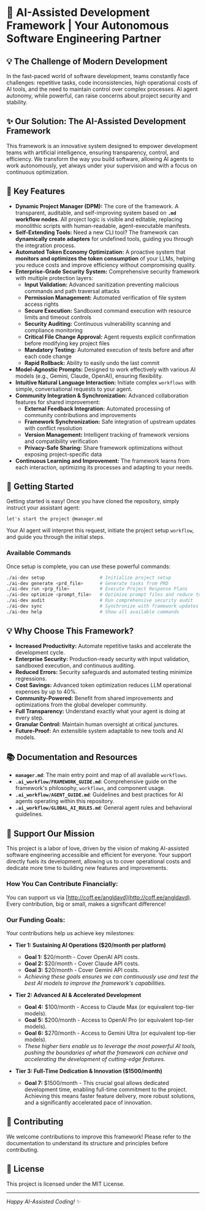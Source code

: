 # 🚀 AI-Assisted Development Framework | Your Autonomous Software Engineering Partner

## 💡 The Challenge of Modern Development

In the fast-paced world of software development, teams constantly face challenges: repetitive tasks, code inconsistencies, high operational costs of AI tools, and the need to maintain control over complex processes. AI agent autonomy, while powerful, can raise concerns about project security and stability.

## ✨ Our Solution: The AI-Assisted Development Framework

This framework is an innovative system designed to empower development teams with artificial intelligence, ensuring transparency, control, and efficiency. We transform the way you build software, allowing AI agents to work autonomously, yet always under your supervision and with a focus on continuous optimization.

## 🌟 Key Features

*   **Dynamic Project Manager (DPM):** The core of the framework. A transparent, auditable, and self-improving system based on **`.md` workflow nodes**. All project logic is visible and editable, replacing monolithic scripts with human-readable, agent-executable manifests.
*   **Self-Extending Tools:** Need a new CLI tool? The framework can **dynamically create adapters** for undefined tools, guiding you through the integration process.
*   **Automated Token Economy Optimization:** A proactive system that **monitors and optimizes the token consumption** of your LLMs, helping you reduce costs and improve efficiency without compromising quality.
*   **Enterprise-Grade Security System:** Comprehensive security framework with multiple protection layers:
    *   **Input Validation:** Advanced sanitization preventing malicious commands and path traversal attacks
    *   **Permission Management:** Automated verification of file system access rights
    *   **Secure Execution:** Sandboxed command execution with resource limits and timeout controls
    *   **Security Auditing:** Continuous vulnerability scanning and compliance monitoring
    *   **Critical File Change Approval:** Agent requests explicit confirmation before modifying key project files
    *   **Mandatory Testing:** Automated execution of tests before and after each code change
    *   **Rapid Rollback:** Ability to easily undo the last commit
*   **Model-Agnostic Prompts:** Designed to work effectively with various AI models (e.g., Gemini, Claude, OpenAI), ensuring flexibility.
*   **Intuitive Natural Language Interaction:** Initiate complex `workflows` with simple, conversational requests to your agent.
*   **Community Integration & Synchronization:** Advanced collaboration features for shared improvement:
    *   **External Feedback Integration:** Automated processing of community contributions and improvements
    *   **Framework Synchronization:** Safe integration of upstream updates with conflict resolution
    *   **Version Management:** Intelligent tracking of framework versions and compatibility verification
    *   **Privacy-Safe Sharing:** Share framework optimizations without exposing project-specific data
*   **Continuous Learning and Improvement:** The framework learns from each interaction, optimizing its processes and adapting to your needs.

## 🚀 Getting Started

Getting started is easy! Once you have cloned the repository, simply instruct your assistant agent:

```
let's start the project @manager.md
```

Your AI agent will interpret this request, initiate the project setup `workflow`, and guide you through the initial steps.

### Available Commands

Once setup is complete, you can use these powerful commands:

```bash
./ai-dev setup                    # Initialize project setup
./ai-dev generate <prd_file>      # Generate tasks from PRD
./ai-dev run <prp_file>           # Execute Project Response Plans
./ai-dev optimize <prompt_file>   # Optimize prompt files and reduce token costs
./ai-dev audit                    # Run comprehensive security audit
./ai-dev sync                     # Synchronize with framework updates
./ai-dev help                     # Show all available commands
```

## 💡 Why Choose This Framework?

*   **Increased Productivity:** Automate repetitive tasks and accelerate the development cycle.
*   **Enterprise Security:** Production-ready security with input validation, sandboxed execution, and continuous auditing.
*   **Reduced Errors:** Security safeguards and automated testing minimize regressions.
*   **Cost Savings:** Advanced token optimization reduces LLM operational expenses by up to 40%.
*   **Community-Powered:** Benefit from shared improvements and optimizations from the global developer community.
*   **Full Transparency:** Understand exactly what your agent is doing at every step.
*   **Granular Control:** Maintain human oversight at critical junctures.
*   **Future-Proof:** An extensible system adaptable to new tools and AI models.

## 📚 Documentation and Resources

*   **`manager.md`**: The main entry point and map of all available `workflows`.
*   **`.ai_workflow/FRAMEWORK_GUIDE.md`**: Comprehensive guide on the framework's philosophy, `workflows`, and component usage.
*   **`.ai_workflow/AGENT_GUIDE.md`**: Guidelines and best practices for AI agents operating within this repository.
*   **`.ai_workflow/GLOBAL_AI_RULES.md`**: General agent rules and behavioral guidelines.

## 💖 Support Our Mission

This project is a labor of love, driven by the vision of making AI-assisted software engineering accessible and efficient for everyone. Your support directly fuels its development, allowing us to cover operational costs and dedicate more time to building new features and improvements.

### How You Can Contribute Financially:

You can support us via [http://coff.ee/angldavd](http://coff.ee/angldavd). Every contribution, big or small, makes a significant difference!

### Our Funding Goals:

Your contributions help us achieve key milestones:

*   **Tier 1: Sustaining AI Operations ($20/month per platform)**
    *   **Goal 1:** $20/month - Cover OpenAI API costs.
    *   **Goal 2:** $20/month - Cover Claude API costs.
    *   **Goal 3:** $20/month - Cover Gemini API costs.
    *   *Achieving these goals ensures we can continuously use and test the best AI models to improve the framework's capabilities.* 

*   **Tier 2: Advanced AI & Accelerated Development**
    *   **Goal 4:** $100/month - Access to Claude Max (or equivalent top-tier models).
    *   **Goal 5:** $200/month - Access to OpenAI Pro (or equivalent top-tier models).
    *   **Goal 6:** $270/month - Access to Gemini Ultra (or equivalent top-tier models).
    *   *These higher tiers enable us to leverage the most powerful AI tools, pushing the boundaries of what the framework can achieve and accelerating the development of cutting-edge features.*

*   **Tier 3: Full-Time Dedication & Innovation ($1500/month)**
    *   **Goal 7:** $1500/month - This crucial goal allows dedicated development time, enabling full-time commitment to the project. Achieving this means faster feature delivery, more robust solutions, and a significantly accelerated pace of innovation.

## 🤝 Contributing

We welcome contributions to improve this framework! Please refer to the documentation to understand its structure and principles before contributing.

## 📄 License

This project is licensed under the MIT License.

---

_Happy AI-Assisted Coding!_ ✨
